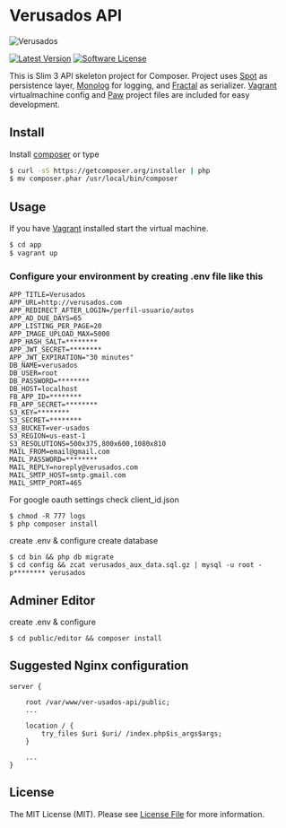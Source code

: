 # Verusados API
####
![Verusados](https://bytebucket.org/franciscomarasco/ver-usados-app/raw/a677f6a0a6d085eb1e2e8a382d5dc4a1befe4e65/public/images/iso-verusados-big.png?token=dcf3c3eeba60d50d3d365f5a247b7d1bd8f36408)

[![Latest Version](https://img.shields.io/packagist/v/tuupola/slim-skeleton.svg?style=flat-square)](https://github.com/tuupola/slim-skeleton/releases)
[![Software License](https://img.shields.io/badge/license-MIT-brightgreen.svg?style=flat-square)](LICENSE.md)

This is Slim 3 API skeleton project for Composer. Project uses [Spot](http://phpdatamapper.com/) as persistence layer,  [Monolog](https://github.com/Seldaek/monolog) for logging, and [Fractal](http://fractal.thephpleague.com/) as serializer. [Vagrant](https://www.vagrantup.com/) virtualmachine config and [Paw](https://geo.itunes.apple.com/us/app/paw-http-rest-client/id584653203?mt=12&at=1010lc2t) project files are included for easy development.

## Install

Install [composer](https://getcomposer.org/) or type

``` bash
$ curl -sS https://getcomposer.org/installer | php
$ mv composer.phar /usr/local/bin/composer
```

## Usage

If you have [Vagrant](https://www.vagrantup.com/) installed start the virtual machine.

``` bash
$ cd app
$ vagrant up
```

### Configure your environment by creating .env file like this

```
APP_TITLE=Verusados
APP_URL=http://verusados.com
APP_REDIRECT_AFTER_LOGIN=/perfil-usuario/autos
APP_AD_DUE_DAYS=65
APP_LISTING_PER_PAGE=20
APP_IMAGE_UPLOAD_MAX=5000
APP_HASH_SALT=********
APP_JWT_SECRET=********
APP_JWT_EXPIRATION="30 minutes"
DB_NAME=verusados
DB_USER=root
DB_PASSWORD=********
DB_HOST=localhost
FB_APP_ID=********
FB_APP_SECRET=********
S3_KEY=********
S3_SECRET=********
S3_BUCKET=ver-usados
S3_REGION=us-east-1
S3_RESOLUTIONS=500x375,800x600,1080x810
MAIL_FROM=email@gmail.com
MAIL_PASSWORD=********
MAIL_REPLY=noreply@verusados.com
MAIL_SMTP_HOST=smtp.gmail.com
MAIL_SMTP_PORT=465
```
For google oauth settings check client_id.json

```
$ chmod -R 777 logs
$ php composer install
```
create .env & configure
create database

```
$ cd bin && php db migrate
$ cd config && zcat verusados_aux_data.sql.gz | mysql -u root -p******** verusados
```

## Adminer Editor
create .env & configure
```
$ cd public/editor && composer install
```

## Suggested Nginx configuration
```
server {

	root /var/www/ver-usados-api/public;
	...

	location / {
		try_files $uri $uri/ /index.php$is_args$args;
	}

	...
}
```

## License  

The MIT License (MIT). Please see [License File](LICENSE.md) for more information.
